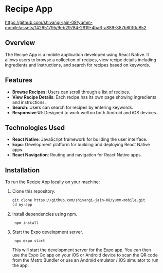 # Recipe App


https://github.com/shivangi-jain-08/yumm-mobile/assets/142651795/9eb29784-2919-4ba6-a888-387b60f0c852


## Overview

The Recipe App is a mobile application developed using React Native. It allows users to browse a collection of recipes, view recipe details including ingredients and instructions, and search for recipes based on keywords.

## Features

- **Browse Recipes**: Users can scroll through a list of recipes.
- **View Recipe Details**: Each recipe has its own page showing ingredients and instructions.
- **Search**: Users can search for recipes by entering keywords.
- **Responsive UI**: Designed to work well on both Android and iOS devices.

## Technologies Used

- **React Native**: JavaScript framework for building the user interface.
- **Expo**: Development platform for building and deploying React Native apps.
- **React Navigation**: Routing and navigation for React Native apps.

## Installation

To run the Recipe App locally on your machine:

1. Clone this repository.

   ```bash
   git clone https://github.com/shivangi-jain-08/yumm-mobile.git
   cd my-app

   ```

2. Install dependencies using npm.

   ```
    npm install

   ```

3. Start the Expo development server.
   ```
    npx expo start
   ```
   This will start the development server for the Expo app. You can then use the Expo Go app on your iOS or Android device to scan the QR code from the Metro Bundler or use an Android emulator / iOS simulator to run the app.
